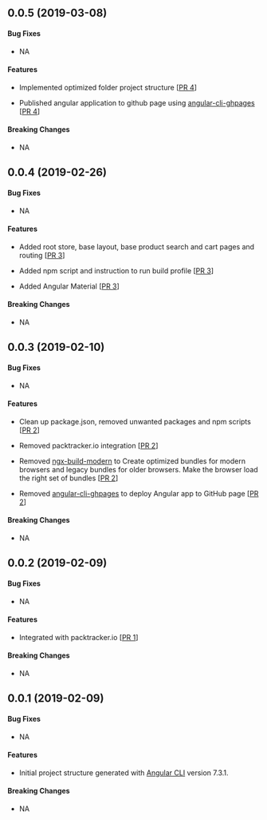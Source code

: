 <a name="v0.0.5"></a>
## 0.0.5 (2019-03-08)

#### Bug Fixes
* NA

#### Features

* Implemented optimized folder project structure [[PR 4](https://github.com/kumaran-is/ngrx-shopping-cart/pull/4)]

* Published angular application to github page using [angular-cli-ghpages](https://github.com/angular-schule/angular-cli-ghpages) [[PR 4](https://github.com/kumaran-is/ngrx-shopping-cart/pull/4)]

#### Breaking Changes
* NA

<a name="v0.0.4"></a>
## 0.0.4 (2019-02-26)

#### Bug Fixes
* NA

#### Features
* Added root store, base layout, base product search and cart pages and routing [[PR 3](https://github.com/kumaran-is/ngrx-shopping-cart/pull/3)]

* Added npm script and instruction to run build profile [[PR 3](https://github.com/kumaran-is/ngrx-shopping-cart/pull/3)]

* Added Angular Material [[PR 3](https://github.com/kumaran-is/ngrx-shopping-cart/pull/3)]

#### Breaking Changes
* NA

<a name="v0.0.3"></a>
## 0.0.3 (2019-02-10)

#### Bug Fixes
* NA

#### Features
* Clean up package.json, removed unwanted packages and npm scripts [[PR 2](https://github.com/kumaran-is/ngrx-shopping-cart/pull/2)]

* Removed packtracker.io integration [[PR 2](https://github.com/kumaran-is/ngrx-shopping-cart/pull/2)]

* Removed [ngx-build-modern](https://github.com/manfredsteyer/ngx-build-plus/blob/master/ngx-build-modern/README.md) to Create optimized bundles for modern browsers and legacy bundles for older browsers. Make the browser load the right set of bundles [[PR 2](https://github.com/kumaran-is/ngrx-shopping-cart/pull/2)]

* Removed [angular-cli-ghpages](https://github.com/angular-schule/angular-cli-ghpages) to deploy Angular app to GitHub page [[PR 2](https://github.com/kumaran-is/ngrx-shopping-cart/pull/2)]

#### Breaking Changes
* NA

<a name="v0.0.2"></a>
## 0.0.2 (2019-02-09)

#### Bug Fixes
* NA

#### Features
* Integrated with packtracker.io [[PR 1](https://github.com/kumaran-is/ngrx-shopping-cart/pull/1)]

#### Breaking Changes
* NA

<a name="v0.0.1"></a>
## 0.0.1 (2019-02-09)

#### Bug Fixes
* NA

#### Features
* Initial project structure generated  with  [Angular CLI](https://github.com/angular/angular-cli) version 7.3.1.

#### Breaking Changes
* NA
